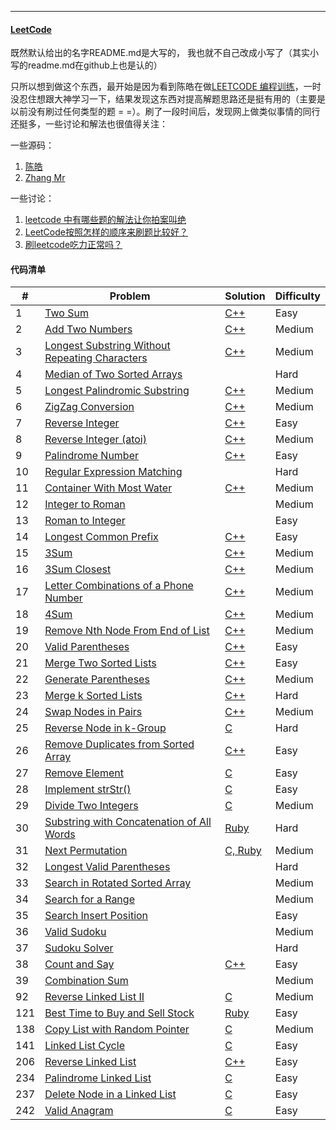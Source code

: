 
---
#### [LeetCode](https://leetcode.com/problemset/algorithms/)

既然默认给出的名字README.md是大写的， 我也就不自己改成小写了（其实小写的readme.md在github上也是认的）

只所以想到做这个东西，最开始是因为看到陈皓在做[LEETCODE 编程训练](http://www.coolshell.cn/articles/12052.html)，一时没忍住想跟大神学习一下，结果发现这东西对提高解题思路还是挺有用的（主要是以前没有刷过任何类型的题 =  =）。刷了一段时间后，发现网上做类似事情的同行还挺多，一些讨论和解法也很值得关注：

一些源码：

1. [陈皓](https://github.com/haoel/leetcode)
2. [Zhang Mr](https://github.com/gzwl/leetcode)

一些讨论：

1. [leetcode 中有哪些题的解法让你拍案叫绝](https://www.zhihu.com/question/35485418)
2. [LeetCode按照怎样的顺序来刷题比较好？](https://www.zhihu.com/question/36738189)
3. [刷leetcode吃力正常吗？](https://www.zhihu.com/question/31092580)

#### 代码清单

|#   | Problem   | Solution | Difficulty	|
|--	 |--		 |--		|--             |
|1	 | [Two Sum](https://leetcode.com/problems/two-sum)  | [C++](algorithms/two-sum) | Easy |
|2	 | [Add Two Numbers](https://leetcode.com/problems/add-two-numbers) | [C++](algorithms/add-two-numbers) | Medium |
|3   | [Longest Substring Without Repeating Characters](https://leetcode.com/problems/longest-substring-without-repeating-characters)| [C++](algorithms/longest-substring-without-repeating-characters) | Medium |
|4   | [Median of Two Sorted Arrays](https://leetcode.com/problems/median-of-two-sorted-arrays) | | Hard |
|5   | [Longest Palindromic Substring](https://leetcode.com/problems/longest-palindromic-substring)| [C++](algorithms/longest-palindromic-substring) | Medium |
|6   | [ZigZag Conversion](https://leetcode.com/problems/zigzag-conversion)| [C++](algorithms/zigzag-conversion) | Medium |
|7   | [Reverse Integer](https://leetcode.com/problems/reverse-integer)| [C++](algorithms/reverse-integer) | Easy |
|8   | [Reverse Integer (atoi)](https://leetcode.com/problems/string-to-integer-atoi)| [C++](algorithms/string-to-integer-atoi) | Medium |
|9   | [Palindrome Number ](https://leetcode.com/problems/palindrome-number)| [C++](algorithms/palindrome-number) | Easy |
|10  | [Regular Expression Matching](https://leetcode.com/problems/regular-expression-matching) | | Hard |
|11  | [Container With Most Water](https://leetcode.com/problems/container-with-most-water)| [C++](algorithms/container-with-most-water) | Medium |
|12  | [Integer to Roman](https://leetcode.com/problems/integer-to-roman)|  | Medium |
|13  | [Roman to Integer](https://leetcode.com/problems/roman-to-integer)|  | Easy |
|14  | [Longest Common Prefix](https://leetcode.com/problems/longest-common-prefix)| [C++](algorithms/longest-common-prefix) | Easy |
|15  | [3Sum](https://leetcode.com/problems/3sum)| [C++](algorithms/3sum) | Medium |
|16  | [3Sum Closest](https://leetcode.com/problems/3sum-closest)| [C++](algorithms/3sum-closest) | Medium |
|17  | [Letter Combinations of a Phone Number](https://leetcode.com/problems/letter-combinations-of-a-phone-number)| [C++](algorithms/letter-combinations-of-a-phone-number) | Medium |
|18	 | [4Sum](https://leetcode.com/problems/4sum) | [C++](algorithms/4sum)| Medium	|
|19  | [Remove Nth Node From End of List](https://leetcode.com/problems/remove-nth-node-from-end-of-list) | [C++](algorithms/remove-nth-node-from-end-of-list) | Medium |
|20  | [Valid Parentheses](https://leetcode.com/problems/valid-parentheses)| [C++](algorithms/valid-parentheses) | Easy |
|21  | [Merge Two Sorted Lists](https://leetcode.com/problems/merge-two-sorted-lists)| [C++](algorithms/merge-two-sorted-lists) | Easy |
|22	 | [Generate Parentheses](https://leetcode.com/problems/generate-parentheses) | [C++](algorithms/generate-parentheses) | Medium |
|23	 | [Merge k Sorted Lists](https://leetcode.com/problems/merge-k-sorted-lists)  | [C++](algorithms/merge-k-sorted-lists) | Hard |
|24	 | [Swap Nodes in Pairs](https://leetcode.com/problems/swap-nodes-in-pairs) | [C++](algorithms/swap-nodes-in-pairs) | Medium |
|25	 | [Reverse Node in k-Group](https://leetcode.com/problems/reverse-nodes-in-k-group) | [C](algorithms/reverse-nodes-in-k-group) | Hard |
|26  | [Remove Duplicates from Sorted Array](https://leetcode.com/problems/remove-duplicates-from-sorted-array)| [C++](algorithms/remove-duplicates-from-sorted-array) | Easy |
|27  | [Remove Element](https://leetcode.com/problems/remove-element)|[C](algorithms/remove-element) | Easy |
|28  | [Implement strStr()](https://leetcode.com/problems/implement-strstr)|[C](algorithms/implement-strstr) | Easy |
|29  | [Divide Two Integers](https://leetcode.com/problems/divide-two-integers)|[C](algorithms/divide-two-integers) | Medium |
|30  | [Substring with Concatenation of All Words](https://leetcode.com/problems/substring-with-concatenation-of-all-words)|[Ruby](algorithms/substring-with-concatenation-of-all-words) | Hard |
|31  | [Next Permutation](https://leetcode.com/problems/next-permutation)|[C, Ruby](algorithms/next-permutation) | Medium |
|32  | [Longest Valid Parentheses](https://leetcode.com/problems/longest-valid-parentheses)| | Hard |
|33  | [Search in Rotated Sorted Array](https://leetcode.com/problems/search-in-rotated-sorted-array)| | Medium |
|34  | [Search for a Range](https://leetcode.com/problems/search-for-a-range)| | Medium |
|35  | [Search Insert Position](https://leetcode.com/problems/search-insert-position)| | Easy |
|36  | [Valid Sudoku](https://leetcode.com/problems/valid-sudoku)| | Medium |
|37  | [Sudoku Solver](https://leetcode.com/problems/sudoku-solver)| | Hard |
|38  | [Count and Say](https://leetcode.com/problems/count-and-say)| [C++](algorithms/count-and-say) | Easy |
|39  | [Combination Sum](https://leetcode.com/problems/combination-sum)| | Medium |
|92	 | [Reverse Linked List II](https://leetcode.com/problems/reverse-linked-list-ii) | [C](algorithms/reverse-linked-list-ii) | Medium |
|121 | [Best Time to Buy and Sell Stock](https://leetcode.com/problems/best-time-to-buy-and-sell-stock) | [Ruby](algorithms/best-time-to-buy-and-sell-stock) | Easy|
|138 | [Copy List with Random Pointer](https://leetcode.com/problems/copy-list-with-random-pointer) | [C](algorithms/copy-list-with-random-pointer) | Medium |
|141 | [Linked List Cycle](https://leetcode.com/problems/linked-list-cycle) | [C](algorithms/linked-list-cycle) | Easy|
|206 | [Reverse Linked List](https://leetcode.com/problems/reverse-linked-list)| [C++](algorithms/reverse-linked-list) | Easy |
|234 | [Palindrome Linked List](https://leetcode.com/problems/palindrome-linked-list)| [C](algorithms/palindrome-linked-list) | Easy |
|237 | [Delete Node in a Linked List](https://leetcode.com/problems/delete-node-in-a-linked-list/)| [C](algorithms/delete-node-in-a-linked-list) | Easy |
|242 | [Valid Anagram](https://leetcode.com/problems/valid-anagram)| [C](algorithms/valid-anagram) | Easy |

